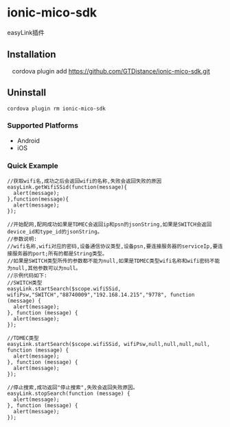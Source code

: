 # ionic-mico-sdk
easyLink插件
## Installation

    cordova plugin add https://github.com/GTDistance/ionic-mico-sdk.git
    
## Uninstall
    cordova plugin rm ionic-mico-sdk
    
### Supported Platforms

- Android
- iOS

### Quick Example
    //获取wifi名,成功之后会返回wifi的名称,失败会返回失败的原因
    easyLink.getWifiSSid(function(message){
      alert(message);
    },function(message){
      alert(message);
    });
    
    //开始配网,配网成功如果是TDMEC会返回ip和psn的jsonString,如果是SWITCH会返回device_id和type_id的jsonString。
    //参数说明:
    //wifi名称,wifi对应的密码,设备通信协议类型,设备psn,要连接服务器的serviceIp,要连接服务器的port;所有的都是String类型。
    //如果是SWITCH类型所传的参数都不能为null,如果是TDMEC类型wifi名称和wifi密码不能为null,其他参数可以为null。
    //示例代码如下:
    //SWITCH类型
    easyLink.startSearch($scope.wifiSSid, wifiPsw,"SWITCH","88740009","192.168.14.215","9778", function (message) {
      alert(message);
    }, function (message) {
      alert(message);
    });
    
    //TDMEC类型
    easyLink.startSearch($scope.wifiSSid, wifiPsw,null,null,null,null, function (message) {
      alert(message);
    }, function (message) {
      alert(message);
    });

    //停止搜索,成功返回"停止搜索",失败会返回失败原因。
    easyLink.stopSearch(function (message) {
      alert(message);
    }, function (message) {
      alert(message);
    });
